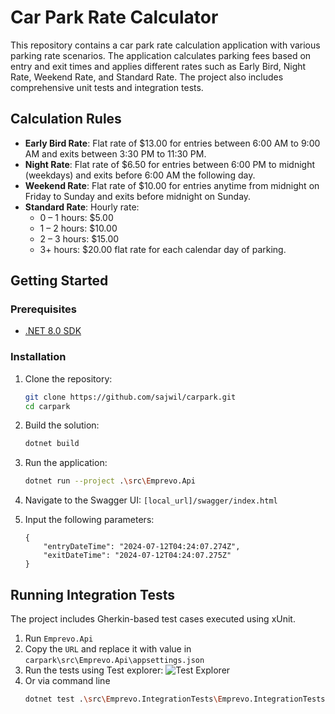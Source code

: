 # Car Park Rate Calculator

This repository contains a car park rate calculation application with various parking rate scenarios. The application calculates parking fees based on entry and exit times and applies different rates such as Early Bird, Night Rate, Weekend Rate, and Standard Rate. The project also includes comprehensive unit tests and integration tests.

## Calculation Rules

- **Early Bird Rate**: Flat rate of $13.00 for entries between 6:00 AM to 9:00 AM and exits between 3:30 PM to 11:30 PM.
- **Night Rate**: Flat rate of $6.50 for entries between 6:00 PM to midnight (weekdays) and exits before 6:00 AM the following day.
- **Weekend Rate**: Flat rate of $10.00 for entries anytime from midnight on Friday to Sunday and exits before midnight on Sunday.
- **Standard Rate**: Hourly rate:
  - 0 – 1 hours: $5.00
  - 1 – 2 hours: $10.00
  - 2 – 3 hours: $15.00
  - 3+ hours: $20.00 flat rate for each calendar day of parking.

## Getting Started

### Prerequisites

- [.NET 8.0 SDK](https://dotnet.microsoft.com/en-us/download/dotnet/8.0)

### Installation

1. Clone the repository:
    ```bash
    git clone https://github.com/sajwil/carpark.git
    cd carpark
    ```

2. Build the solution:
    ```bash
    dotnet build
    ```

3. Run the application:
    ```bash
    dotnet run --project .\src\Emprevo.Api
    ```
4. Navigate to the Swagger UI:
``` [local_url]/swagger/index.html ```

5. Input the following parameters:
    ``` 
    {
        "entryDateTime": "2024-07-12T04:24:07.274Z",
        "exitDateTime": "2024-07-12T04:24:07.275Z"
    }
    ```

## Running Integration Tests

The project includes Gherkin-based test cases executed using xUnit.

1. Run `Emprevo.Api`
2. Copy the `URL` and replace it with value in `carpark\src\Emprevo.Api\appsettings.json`    
3. Run the tests using Test explorer:
    ![Test Explorer](docs/Test_Explorer.png)
4. Or via command line
    ```bash
    dotnet test .\src\Emprevo.IntegrationTests\Emprevo.IntegrationTests.csproj
    ```